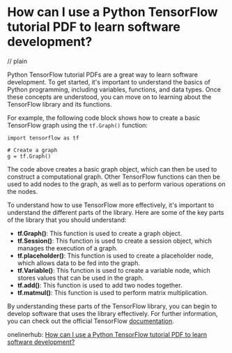 # How can I use a Python TensorFlow tutorial PDF to learn software development?
// plain

Python TensorFlow tutorial PDFs are a great way to learn software development. To get started, it's important to understand the basics of Python programming, including variables, functions, and data types. Once these concepts are understood, you can move on to learning about the TensorFlow library and its functions.

For example, the following code block shows how to create a basic TensorFlow graph using the `tf.Graph()` function:
```
import tensorflow as tf

# Create a graph
g = tf.Graph()
```

The code above creates a basic graph object, which can then be used to construct a computational graph. Other TensorFlow functions can then be used to add nodes to the graph, as well as to perform various operations on the nodes.

To understand how to use TensorFlow more effectively, it's important to understand the different parts of the library. Here are some of the key parts of the library that you should understand:

- **tf.Graph()**: This function is used to create a graph object.
- **tf.Session()**: This function is used to create a session object, which manages the execution of a graph.
- **tf.placeholder()**: This function is used to create a placeholder node, which allows data to be fed into the graph.
- **tf.Variable()**: This function is used to create a variable node, which stores values that can be used in the graph.
- **tf.add()**: This function is used to add two nodes together.
- **tf.matmul()**: This function is used to perform matrix multiplication.

By understanding these parts of the TensorFlow library, you can begin to develop software that uses the library effectively. For further information, you can check out the official TensorFlow [documentation](https://www.tensorflow.org/api_docs/python/tf).

onelinerhub: [How can I use a Python TensorFlow tutorial PDF to learn software development?](https://onelinerhub.com/python-tensorflow/how-can-i-use-a-python-tensorflow-tutorial-pdf-to-learn-software-development)
